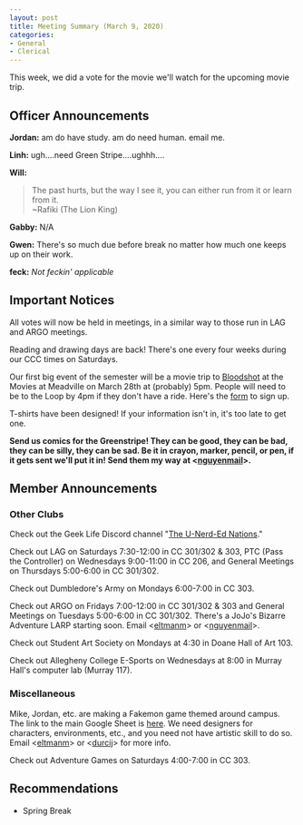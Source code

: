 ```yaml
---
layout: post
title: Meeting Summary (March 9, 2020)
categories:
- General
- Clerical
---
```


This week, we did a vote for the movie we'll watch for the upcoming movie trip.

## Officer Announcements

**Jordan:**  am do have study.  am do need human.  email me.

**Linh:**  ugh....need Green Stripe....ughhh....

**Will:**
>The past hurts, but the way I see it, you can either run from it or learn from it.  
>~Rafiki (The Lion King)

**Gabby:**   N/A

**Gwen:**   There's so much due before break no matter how much one keeps up on their work.

**feck:**  *Not feckin' applicable*

## Important Notices

All votes will now be held in meetings, in a similar way to those run in LAG and ARGO meetings.

Reading and drawing days are back!  There's one every four weeks during our CCC times on Saturdays.

Our first big event of the semester will be a movie trip to [Bloodshot](https://youtu.be/vOUVVDWdXbo) at the Movies at Meadville on March 28th at (probably) 5pm.  People will need to be to the Loop by 4pm if they don't have a ride.  Here's the [form](https://forms.gle/YFmUYQjLb4wbAz9PA) to sign up.

T-shirts have been designed!  If your information isn't in, it's too late to get one.

**Send us comics for the Greenstripe!  They can be good, they can be bad, they can be silly, they can be sad.  Be it in crayon, marker, pencil, or pen, if it gets sent we'll put it in!  Send them my way at <[nguyenmail](mailto:nguyenmail@allegheny.edu)>.**

## Member Announcements

### Other Clubs

Check out the Geek Life Discord channel "[The U-Nerd-Ed Nations](https://discord.gg/bKXT3FM)."

Check out LAG on Saturdays 7:30-12:00 in CC 301/302 & 303, PTC (Pass the Controller) on Wednesdays 9:00-11:00 in CC 206, and General Meetings on Thursdays 5:00-6:00 in CC 301/302.

Check out Dumbledore's Army on Mondays 6:00-7:00 in CC 303.

Check out ARGO on Fridays 7:00-12:00 in CC 301/302 & 303 and General Meetings on Tuesdays 5:00-6:00 in CC 301/302.  There's a JoJo's Bizarre Adventure LARP starting soon.  Email <[eltmanm](mailto:eltmanm@allegheny.edu)> or <[nguyenmail](mailto:nguyenmail@allegheny.edu)>.

Check out Student Art Society on Mondays at 4:30 in Doane Hall of Art 103.

Check out Allegheny College E-Sports on Wednesdays at 8:00 in Murray Hall's computer lab (Murray 117).

### Miscellaneous

Mike, Jordan, etc. are making a Fakemon game themed around campus.  The link to the main Google Sheet is [here](https://docs.google.com/spreadsheets/d/1mO_jn8xz4hN0sAEAv0LH6S_IHrX8TrWRkwoyjccBwHI/edit).  We need designers for characters, environments, etc., and you need not have artistic skill to do so.  Email <[eltmanm](mailto:eltmanm@allegheny.edu)> or <[durcij](mailto:durcij@allegheny.edu)> for more info.

Check out Adventure Games on Saturdays 4:00-7:00 in CC 303.

## Recommendations
* Spring Break
